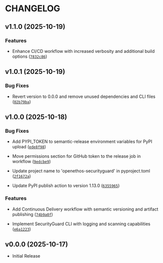# CHANGELOG

<!-- version list -->

## v1.1.0 (2025-10-19)

### Features

- Enhance CI/CD workflow with increased verbosity and additional build options
  ([`7832c86`](https://github.com/OpenEthos/securityguard/commit/7832c86e78438edceedbf5ac4e6c517983f0bdc1))


## v1.0.1 (2025-10-19)

### Bug Fixes

- Revert version to 0.0.0 and remove unused dependencies and CLI files
  ([`02b79ba`](https://github.com/OpenEthos/securityguard/commit/02b79badb2ae13c1b20b09b704a2268a6aedcd8a))


## v1.0.0 (2025-10-18)

### Bug Fixes

- Add PYPI_TOKEN to semantic-release environment variables for PyPI upload
  ([`ede8f98`](https://github.com/OpenEthos/securityguard/commit/ede8f982b3d110d6bde784d4d736a86f04d6e94a))

- Move permissions section for GitHub token to the release job in workflow
  ([`9edcbe9`](https://github.com/OpenEthos/securityguard/commit/9edcbe95d45314ec168646f5fed393c082e47eee))

- Update project name to 'openethos-securityguard' in pyproject.toml
  ([`2f1672a`](https://github.com/OpenEthos/securityguard/commit/2f1672abfc8ff17ff0241c6bb880e3ba52fcffee))

- Update PyPI publish action to version 1.13.0
  ([`6355965`](https://github.com/OpenEthos/securityguard/commit/6355965d8dd6c49f3d038f5e9752bc0f155111b5))

### Features

- Add Continuous Delivery workflow with semantic versioning and artifact publishing
  ([`74b9a0f`](https://github.com/OpenEthos/securityguard/commit/74b9a0f50c11add4728a3a92b72bb3fd6fb1d90d))

- Implement SecurityGuard CLI with logging and scanning capabilities
  ([`e6a1223`](https://github.com/OpenEthos/securityguard/commit/e6a122334eb102dfe623ed5a5cf426a2172442ce))


## v0.0.0 (2025-10-17)

- Initial Release
